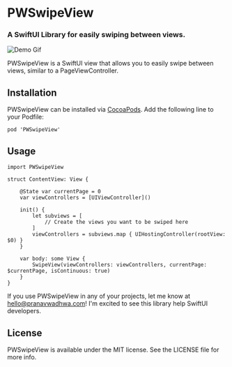 # PWSwipeView

### A SwiftUI Library for easily swiping between views.

![Demo Gif](https://raw.githubusercontent.com/Pranav-Wadhwa/PWSwipeView/master/Demo.gif?raw=true)

PWSwipeView is a SwiftUI view that allows you to easily swipe between views, similar to a PageViewController.

## Installation

PWSwipeView can be installed via [CocoaPods](https://cocoapods.org). Add the following line to your Podfile:

    pod 'PWSwipeView'
    
## Usage

    import PWSwipeView
    
    struct ContentView: View {
    
        @State var currentPage = 0
        var viewControllers = [UIViewController]()
        
        init() {
            let subviews = [
                // Create the views you want to be swiped here
            ]
            viewControllers = subviews.map { UIHostingController(rootView: $0) }
        }
        
        var body: some View {
            SwipeView(viewControllers: viewControllers, currentPage: $currentPage, isContinuous: true)
        }
    }
    
If you use PWSwipeView in any of your projects, let me know at hello@pranavwadhwa.com! I'm excited to see this library help SwiftUI developers.
        
## License

PWSwipeView is available under the MIT license. See the LICENSE file for more info.
